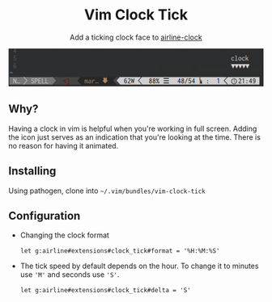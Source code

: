 <h1 align="center">
    Vim Clock Tick
</h1>

<p align="center">
    Add a ticking clock face to <a href="https://github.com/enricobacis/vim-airline-clock">airline-clock</a>
</p>

<p align="center">
    <img src="https://raw.githubusercontent.com/GiantsLoveDeathMetal/vim-clock-tick/master/.screenshot/clock_shot.png"/>
</p>

## Why?

Having a clock in vim is helpful when you're working in full screen. Adding the icon just serves as an indication that you're looking at the time. There is no reason for having it animated.

## Installing

Using pathogen, clone into `~/.vim/bundles/vim-clock-tick`

## Configuration

 * Changing the clock format

    ```vim
    let g:airline#extensions#clock_tick#format = '%H:%M:%S'
    ```

 * The tick speed by default depends on the hour. To change it to minutes use `'M'` and seconds use `'S'`.

    ```vim
    let g:airline#extensions#clock_tick#delta = 'S'
    ```

